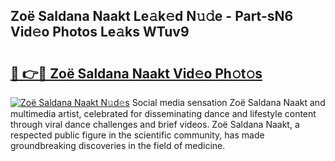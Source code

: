 ## Zoë Saldana Naakt Le𝚊k𝚎d N𝚞𝚍e - Part-sN6 Vid𝚎o Photos Le𝚊ks WTuv9

# <h2><a href="http://fb2f5tn.evod.top/?m=Zo%c3%ab+Saldana+Naakt">🔗 👉🔴 Zoë Saldana Naakt Vid𝚎o Ph𝚘t𝚘s</a></h2>

[![Zoë Saldana Naakt N𝚞d𝚎s](https://i.imgur.com/8V9OHl7.gif)](http://fb2f5tn.evod.top/?m=Zo%c3%ab+Saldana+Naakt)
Social media sensation Zoë Saldana Naakt and multimedia artist, celebrated for disseminating dance and lifestyle content through viral dance challenges and brief videos. Zoë Saldana Naakt, a respected public figure in the scientific community, has made groundbreaking discoveries in the field of medicine. 
